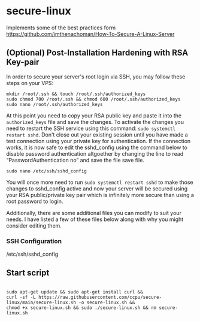 # secure-linux

Implements some of the best practices form https://github.com/imthenachoman/How-To-Secure-A-Linux-Server

## (Optional) Post-Installation Hardening with RSA Key-pair

In order to secure your server's root login via SSH, you may follow these steps on your VPS:

```
mkdir /root/.ssh && touch /root/.ssh/authorized_keys
sudo chmod 700 /root/.ssh && chmod 600 /root/.ssh/authorized_keys
sudo nano /root/.ssh/authorized_keys
```

At this point you need to copy your RSA public key and paste it into the `authorized_keys` file and save the changes. To activate the changes you need to restart the SSH service using this command: `sudo systemctl restart sshd`. Don't close out your existing session until you have made a test connection using your private key for authentication. If the connection works, it is now safe to edit the sshd_config using the command below to disable password authentication altgoether by changing the line to read “PasswordAuthentication no” and save the file save file.

```
sudo nano /etc/ssh/sshd_config
```

You will once more need to run `sudo systemctl restart sshd` to make those changes to sshd_config active and now your server will be secured using your RSA public/private key pair which is infinitely more secure than using a root password to login.

Additionally, there are some additional files you can modify to suit your needs. I have listed a few of these files below along with why you might consider editing them.

### SSH Configuration

/etc/ssh/sshd_config

## Start script

```

sudo apt-get update && sudo apt-get install curl &&
curl -sf -L https://raw.githubusercontent.com/ccpu/secure-linux/main/secure-linux.sh -o secure-linux.sh &&
chmod +x secure-linux.sh && sudo ./secure-linux.sh && rm secure-linux.sh

```
